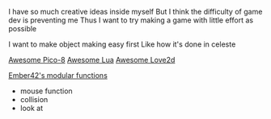 I have so much creative ideas inside myself
But I think the difficulty of game dev is preventing me
Thus I want to try making a game with little effort as possible

I want to make object making easy first
Like how it's done in celeste

[Awesome Pico-8](https://github.com/pico-8/awesome-PICO-8)
[Awesome Lua](https://github.com/LewisJEllis/awesome-lua)
[Awesome Love2d](https://github.com/love2d-community/awesome-love2d)

[Ember42's modular functions](https://www.lexaloffle.com/bbs/?tid=40718)
- mouse function
- collision
- look at